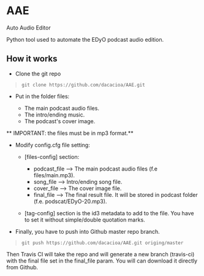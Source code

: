 # AAE
Auto Audio Editor

Python tool used to automate the EDyO podcast audio edition.

How it works
------------

* Clone the git repo

> ``` git clone https://github.com/dacacioa/AAE.git ```

* Put in the folder files:

  * The main podcast audio files.
  * The intro/ending music.
  * The podcast's cover image.

** IMPORTANT: the files must be in mp3 format.**

* Modify config.cfg file setting:

  * [files-config] section:

    * podcast_file --> The main podcast audio files (f.e files/main.mp3).
    * song_file --> Intro/ending song file.
    * cover_file --> The cover image file.
    * final_file --> The final result file. It will be stored in podcast folder (f.e. podscat/EDyO-20.mp3).

  * [tag-config] section is the id3 metadata to add to the file. You have to set it without simple/double quotation marks.

* Finally, you have to push into Github master repo branch.

> ``` git push https://github.com/dacacioa/AAE.git origing/master ```

Then Travis CI will take the repo and will generate a new branch (travis-ci) with the final file set in the final_file param.
You will can download it directly from Github.
